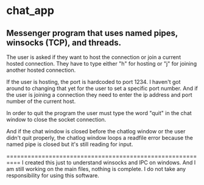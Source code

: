 chat_app
========

Messenger program that uses named pipes, winsocks (TCP), and threads. 
-------------

The user is asked if they want to host the connection or join a current hosted connection. They have to type either "h" for hosting or "j" for joining another hosted connection. 

If the user is hosting, the port is hardcoded to port 1234. I haven't got around to changing that yet for the user to set a specific port number. And if the user is joining a connection they need to enter the ip address and port number of the current host. 

In order to quit the program the user must type the word "quit" in the chat window to close the socket connection. 

And if the chat window is closed before the chatlog window or the user didn't quit properly, the chatlog window loops a readfile error because the named pipe is closed but it's still reading for input. 

==========================================================
I created this just to understand winsocks and IPC on windows. And I am still working on the main files, nothing is complete. I do not take any responsibility for using this software. 

